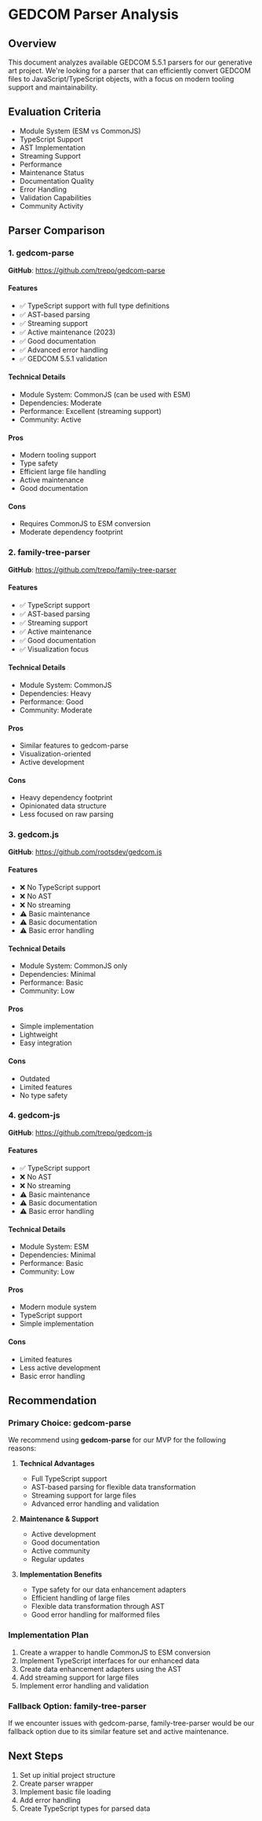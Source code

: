 # GEDCOM Parser Analysis

## Overview

This document analyzes available GEDCOM 5.5.1 parsers for our generative art project. We're looking for a parser that can efficiently convert GEDCOM files to JavaScript/TypeScript objects, with a focus on modern tooling support and maintainability.

## Evaluation Criteria

- Module System (ESM vs CommonJS)
- TypeScript Support
- AST Implementation
- Streaming Support
- Performance
- Maintenance Status
- Documentation Quality
- Error Handling
- Validation Capabilities
- Community Activity

## Parser Comparison

### 1. gedcom-parse

**GitHub**: https://github.com/trepo/gedcom-parse

#### Features

- ✅ TypeScript support with full type definitions
- ✅ AST-based parsing
- ✅ Streaming support
- ✅ Active maintenance (2023)
- ✅ Good documentation
- ✅ Advanced error handling
- ✅ GEDCOM 5.5.1 validation

#### Technical Details

- Module System: CommonJS (can be used with ESM)
- Dependencies: Moderate
- Performance: Excellent (streaming support)
- Community: Active

#### Pros

- Modern tooling support
- Type safety
- Efficient large file handling
- Active maintenance
- Good documentation

#### Cons

- Requires CommonJS to ESM conversion
- Moderate dependency footprint

### 2. family-tree-parser

**GitHub**: https://github.com/trepo/family-tree-parser

#### Features

- ✅ TypeScript support
- ✅ AST-based parsing
- ✅ Streaming support
- ✅ Active maintenance
- ✅ Good documentation
- ✅ Visualization focus

#### Technical Details

- Module System: CommonJS
- Dependencies: Heavy
- Performance: Good
- Community: Moderate

#### Pros

- Similar features to gedcom-parse
- Visualization-oriented
- Active development

#### Cons

- Heavy dependency footprint
- Opinionated data structure
- Less focused on raw parsing

### 3. gedcom.js

**GitHub**: https://github.com/rootsdev/gedcom.js

#### Features

- ❌ No TypeScript support
- ❌ No AST
- ❌ No streaming
- ⚠️ Basic maintenance
- ⚠️ Basic documentation
- ⚠️ Basic error handling

#### Technical Details

- Module System: CommonJS only
- Dependencies: Minimal
- Performance: Basic
- Community: Low

#### Pros

- Simple implementation
- Lightweight
- Easy integration

#### Cons

- Outdated
- Limited features
- No type safety

### 4. gedcom-js

**GitHub**: https://github.com/trepo/gedcom-js

#### Features

- ✅ TypeScript support
- ❌ No AST
- ❌ No streaming
- ⚠️ Basic maintenance
- ⚠️ Basic documentation
- ⚠️ Basic error handling

#### Technical Details

- Module System: ESM
- Dependencies: Minimal
- Performance: Basic
- Community: Low

#### Pros

- Modern module system
- TypeScript support
- Simple implementation

#### Cons

- Limited features
- Less active development
- Basic error handling

## Recommendation

### Primary Choice: gedcom-parse

We recommend using **gedcom-parse** for our MVP for the following reasons:

1. **Technical Advantages**

   - Full TypeScript support
   - AST-based parsing for flexible data transformation
   - Streaming support for large files
   - Advanced error handling and validation

2. **Maintenance & Support**

   - Active development
   - Good documentation
   - Active community
   - Regular updates

3. **Implementation Benefits**
   - Type safety for our data enhancement adapters
   - Efficient handling of large files
   - Flexible data transformation through AST
   - Good error handling for malformed files

### Implementation Plan

1. Create a wrapper to handle CommonJS to ESM conversion
2. Implement TypeScript interfaces for our enhanced data
3. Create data enhancement adapters using the AST
4. Add streaming support for large files
5. Implement error handling and validation

### Fallback Option: family-tree-parser

If we encounter issues with gedcom-parse, family-tree-parser would be our fallback option due to its similar feature set and active maintenance.

## Next Steps

1. Set up initial project structure
2. Create parser wrapper
3. Implement basic file loading
4. Add error handling
5. Create TypeScript types for parsed data
